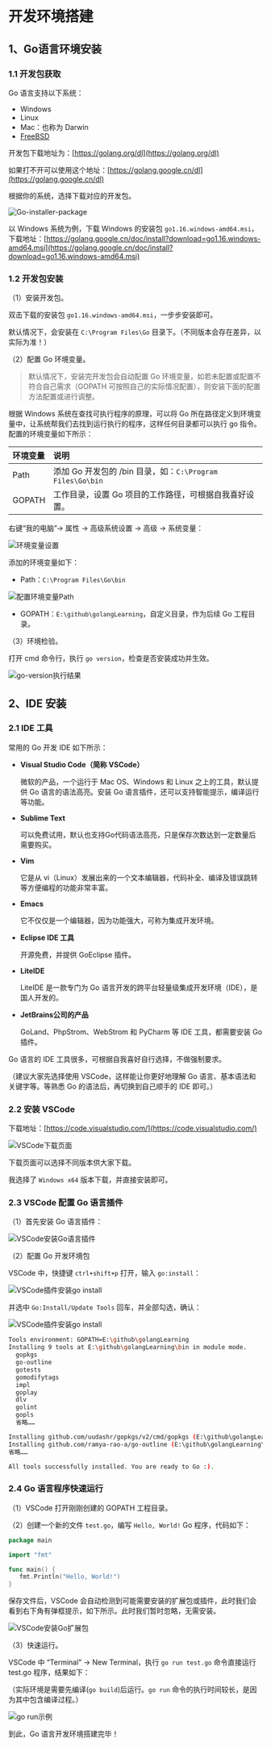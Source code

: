# 开发环境搭建

## 1、Go语言环境安装

### 1.1 开发包获取

Go 语言支持以下系统：

* Windows
* Linux
* Mac：也称为 Darwin
* [FreeBSD](https://baike.baidu.com/item/FreeBSD)

开发包下载地址为：[https://golang.org/dl](https://golang.org/dl)

如果打不开可以使用这个地址：[https://golang.google.cn/dl](https://golang.google.cn/dl)

根据你的系统，选择下载对应的开发包。

![Go-installer-package](../.gitbook/assets/Go-installer-package.png)

以 Windows 系统为例，下载 Windows 的安装包 `go1.16.windows-amd64.msi`，下载地址：[https://golang.google.cn/doc/install?download=go1.16.windows-amd64.msi](https://golang.google.cn/doc/install?download=go1.16.windows-amd64.msi)

### 1.2 开发包安装

（1）安装开发包。

双击下载的安装包 `go1.16.windows-amd64.msi`，一步步安装即可。

默认情况下，会安装在 `C:\Program Files\Go` 目录下。（不同版本会存在差异，以实际为准！）

（2）配置 Go 环境变量。

> 默认情况下，安装完开发包会自动配置 Go 环境变量，如若未配置或配置不符合自己需求（GOPATH 可按照自己的实际情况配置），则安装下面的配置方法配置或进行调整。

根据 Windows 系统在查找可执行程序的原理，可以将 Go 所在路径定义到环境变量中，让系统帮我们去找到运行执行的程序，这样任何目录都可以执行 go 指令。配置的环境变量如下所示：

| 环境变量 | 说明 |
| :--- | :--- |
| Path | 添加 Go 开发包的 /bin 目录，如：`C:\Program Files\Go\bin` |
| GOPATH | 工作目录，设置 Go 项目的工作路径，可根据自我喜好设置。 |

右键“我的电脑”-&gt; 属性 -&gt; 高级系统设置 -&gt; 高级 -&gt; 系统变量：

![&#x73AF;&#x5883;&#x53D8;&#x91CF;&#x8BBE;&#x7F6E;](../.gitbook/assets/环境变量设置.png)

添加的环境变量如下：

* Path：`C:\Program Files\Go\bin`

![&#x914D;&#x7F6E;&#x73AF;&#x5883;&#x53D8;&#x91CF;Path](../.gitbook/assets/配置环境变量Path.png)

* GOPATH：`E:\github\golangLearning`，自定义目录，作为后续 Go 工程目录。

（3）环境检验。

打开 cmd 命令行，执行 `go version`，检查是否安装成功并生效。

![go-version&#x6267;&#x884C;&#x7ED3;&#x679C;](../.gitbook/assets/go-version执行结果.png)

## 2、IDE 安装

### 2.1 IDE 工具

常用的 Go 开发 IDE 如下所示：

* **Visual Studio Code（简称 VSCode）**

  微软的产品，一个运行于 Mac OS、Windows 和 Linux 之上的工具，默认提供 Go 语言的语法高亮。安装 Go 语言插件，还可以支持智能提示，编译运行等功能。

* **Sublime Text**

  可以免费试用，默认也支持Go代码语法高亮，只是保存次数达到一定数量后需要购买。

* **Vim**

  它是从 vi（Linux）发展出来的一个文本编辑器，代码补全、编译及错误跳转等方便编程的功能非常丰富。

* **Emacs**

  它不仅仅是一个编辑器，因为功能强大，可称为集成开发环境。

* **Eclipse IDE 工具**

  开源免费，并提供 GoEclipse 插件。

* **LiteIDE**

  LiteIDE 是一款专门为 Go 语言开发的跨平台轻量级集成开发环境（IDE），是国人开发的。

* **JetBrains公司的产品**

  GoLand、PhpStrom、WebStrom 和 PyCharm 等 IDE 工具，都需要安装 Go 插件。

Go 语言的 IDE 工具很多，可根据自我喜好自行选择，不做强制要求。

（建议大家先选择使用 VSCode，这样能让你更好地理解 Go 语言、基本语法和关键字等。等熟悉 Go 的语法后，再切换到自己顺手的 IDE 即可。）

### 2.2 安装 VSCode

下载地址：[https://code.visualstudio.com/](https://code.visualstudio.com/)

![VSCode&#x4E0B;&#x8F7D;&#x9875;&#x9762;](../.gitbook/assets/VSCode下载页面.png)

下载页面可以选择不同版本供大家下载。

我选择了 `Windows x64` 版本下载，并直接安装即可。

### 2.3 VSCode 配置 Go 语言插件

（1）首先安装 Go 语言插件：

![VSCode&#x5B89;&#x88C5;Go&#x8BED;&#x8A00;&#x63D2;&#x4EF6;](../.gitbook/assets/VSCode安装Go语言插件.png)

（2）配置 Go 开发环境包

VSCode 中，快捷键 `ctrl+shift+p` 打开，输入 `go:install`：

![VSCode&#x63D2;&#x4EF6;&#x5B89;&#x88C5;go install](../.gitbook/assets/VSCode插件安装go-install.png)

并选中 `Go:Install/Update Tools` 回车，并全部勾选，确认：

![VSCode&#x63D2;&#x4EF6;&#x5B89;&#x88C5;go install](../.gitbook/assets/VSCode插件安装go-install-2.png)

```bash
Tools environment: GOPATH=E:\github\golangLearning
Installing 9 tools at E:\github\golangLearning\bin in module mode.
  gopkgs
  go-outline
  gotests
  gomodifytags
  impl
  goplay
  dlv
  golint
  gopls
  省略……

Installing github.com/uudashr/gopkgs/v2/cmd/gopkgs (E:\github\golangLearning\bin\gopkgs.exe) SUCCEEDED
Installing github.com/ramya-rao-a/go-outline (E:\github\golangLearning\bin\go-outline.exe) SUCCEEDED
省略……

All tools successfully installed. You are ready to Go :).
```

### 2.4 Go 语言程序快速运行

（1）VSCode 打开刚刚创建的 GOPATH 工程目录。

（2）创建一个新的文件 `test.go`，编写 `Hello, World!` Go 程序，代码如下：

```go
package main

import "fmt"

func main() {
   fmt.Println("Hello, World!")
}
```

保存文件后，VSCode 会自动检测到可能需要安装的扩展包或插件，此时我们会看到右下角有弹框提示，如下所示。此时我们暂时忽略，无需安装。

![VSCode&#x5B89;&#x88C5;Go&#x6269;&#x5C55;&#x5305;](../.gitbook/assets/VSCode安装Go扩展包.png)

（3）快速运行。

VSCode 中 “Terminal” -&gt; New Terminal，执行 `go run test.go` 命令直接运行 test.go 程序，结果如下：

（实际环境是需要先编译\(`go build`\)后运行。`go run` 命令的执行时间较长，是因为其中包含编译过程。）

![go run&#x793A;&#x4F8B;](../.gitbook/assets/go-run示例.png)

到此，Go 语言开发环境搭建完毕！


